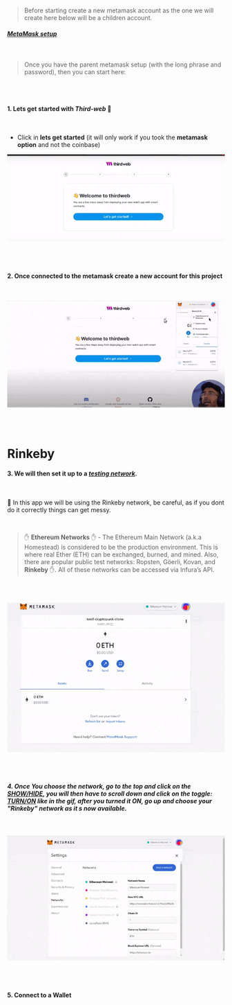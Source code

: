 <br>

> Before starting create a new metamask account as the one we will create here below will be a children account.

##### [MetaMask setup](https://www.creatokia.com/en/s/metamask-setup)

<br>

> Once you have the parent metamask setup (with the long phrase and password), then you can start here:

<br>
<br>

#### 1. Lets get started with _Third-web_ 🌟

<br>

- Click in **lets get started** (it will only work if you took the **metamask option** and not the coinbase)

[<img src="/src/img/1_web3_start.webp"/>]()

<br>

<br>

#### 2. Once connected to the metamask create a new account for this project

<br>

[<img src="/src/img/create-new-metamask-account.gif"/>]()

<br>
<br>

# Rinkeby

#### 3. We will then set it up to a <u>_testing network_</u>.

<br>

🔴 In this app we will be using the Rinkeby network, be careful, as if you dont do it correctly things can get messy.

<br>

> ✋ **Ethereum Networks** ✋ - The Ethereum Main Network (a.k.a Homestead) is considered to be the production environment. This is where real Ether (ETH) can be exchanged, burned, and mined. Also, there are popular public test networks: Ropsten, Göerli, Kovan, and **Rinkeby** ✋. All of these networks can be accessed via Infura’s API.

<br>
<br>

[<img src="/src/img/rinkeby-network.gif"/>]()

<br>
<br>

##### 4. Once You choose the network, go to the top and click on the <u>SHOW/HIDE</u>, you will then have to scroll down and click on the toggle: <u>TURN/ON</u> like in the gif, after you turned it ON, go up and choose your "Rinkeby" network as it s now available.

<br>

[<img src="/src/img/rinkeby-network3.gif"/>]()

<br>
<br>

#### 5. Connect to a Wallet
